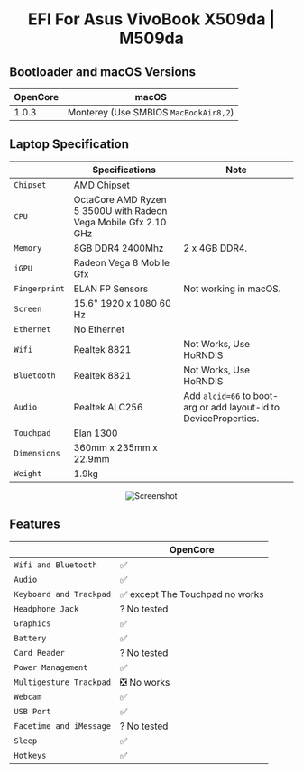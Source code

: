 # <div align="center">EFI For Asus VivoBook X509da | M509da</div> 

## Bootloader and macOS Versions

| OpenCore  | macOS   |
| --------  | ------- |
|   1.0.3   | Monterey (Use SMBIOS ```MacBookAir8,2```) |

</div>

## Laptop Specification
 
|                     | Specifications| Note |
| ---------------------------- | ---------------------- |------------------|
| ``Chipset``| AMD Chipset |   |
| ``CPU``| OctaCore AMD Ryzen 5 3500U with Radeon Vega Mobile Gfx 2.10 GHz|
| ``Memory``| 8GB DDR4 2400Mhz | 2 x 4GB DDR4. |
| ``iGPU``| Radeon Vega 8 Mobile Gfx |
| ``Fingerprint`` | ELAN FP Sensors | Not working in macOS. |
| ``Screen``| 15.6" 1920 x 1080 60 Hz |    |
| ``Ethernet``| No Ethernet |       |
| ``Wifi``| Realtek 8821 | Not Works, Use HoRNDIS | 
| ``Bluetooth``| Realtek 8821 | Not Works, Use HoRNDIS | 
| ``Audio``| Realtek ALC256 | Add `alcid=66` to boot-arg or add layout-id to DeviceProperties. |
| ``Touchpad``| Elan 1300 |
| ``Dimensions``| 360mm x 235mm x 22.9mm |     |
|``Weight``| 1.9kg |     |
  
<div align="center">
  
![Screenshot](Screenshots/specs.png)
  
</div>

## Features

|                               | OpenCore             |
| ----------------------------- | -------------------- |
| ``Wifi and Bluetooth``|✅|
| ``Audio``|✅|
| ``Keyboard and Trackpad``|✅ except The Touchpad no works|
| ``Headphone Jack``|? No tested|
| ``Graphics``|✅|
| ``Battery``|✅|
| ``Card Reader``|? No tested|
| ``Power Management``|✅|
| ``Multigesture Trackpad``|❎ No works |                                 
| ``Webcam``|✅|
| ``USB Port``|✅|
| ``Facetime and iMessage``|? No tested|
| ``Sleep``|✅|
| ``Hotkeys``|✅|
